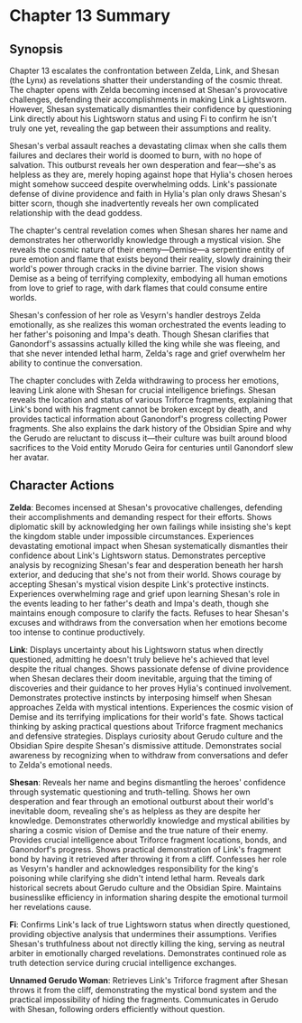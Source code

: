 # Chapter 13 Summary

## Synopsis

Chapter 13 escalates the confrontation between Zelda, Link, and Shesan (the Lynx) as revelations shatter their understanding of the cosmic threat. The chapter opens with Zelda becoming incensed at Shesan's provocative challenges, defending their accomplishments in making Link a Lightsworn. However, Shesan systematically dismantles their confidence by questioning Link directly about his Lightsworn status and using Fi to confirm he isn't truly one yet, revealing the gap between their assumptions and reality.

Shesan's verbal assault reaches a devastating climax when she calls them failures and declares their world is doomed to burn, with no hope of salvation. This outburst reveals her own desperation and fear—she's as helpless as they are, merely hoping against hope that Hylia's chosen heroes might somehow succeed despite overwhelming odds. Link's passionate defense of divine providence and faith in Hylia's plan only draws Shesan's bitter scorn, though she inadvertently reveals her own complicated relationship with the dead goddess.

The chapter's central revelation comes when Shesan shares her name and demonstrates her otherworldly knowledge through a mystical vision. She reveals the cosmic nature of their enemy—Demise—a serpentine entity of pure emotion and flame that exists beyond their reality, slowly draining their world's power through cracks in the divine barrier. The vision shows Demise as a being of terrifying complexity, embodying all human emotions from love to grief to rage, with dark flames that could consume entire worlds.

Shesan's confession of her role as Vesyrn's handler destroys Zelda emotionally, as she realizes this woman orchestrated the events leading to her father's poisoning and Impa's death. Though Shesan clarifies that Ganondorf's assassins actually killed the king while she was fleeing, and that she never intended lethal harm, Zelda's rage and grief overwhelm her ability to continue the conversation.

The chapter concludes with Zelda withdrawing to process her emotions, leaving Link alone with Shesan for crucial intelligence briefings. Shesan reveals the location and status of various Triforce fragments, explaining that Link's bond with his fragment cannot be broken except by death, and provides tactical information about Ganondorf's progress collecting Power fragments. She also explains the dark history of the Obsidian Spire and why the Gerudo are reluctant to discuss it—their culture was built around blood sacrifices to the Void entity Morudo Geira for centuries until Ganondorf slew her avatar.

## Character Actions

**Zelda**: Becomes incensed at Shesan's provocative challenges, defending their accomplishments and demanding respect for their efforts. Shows diplomatic skill by acknowledging her own failings while insisting she's kept the kingdom stable under impossible circumstances. Experiences devastating emotional impact when Shesan systematically dismantles their confidence about Link's Lightsworn status. Demonstrates perceptive analysis by recognizing Shesan's fear and desperation beneath her harsh exterior, and deducing that she's not from their world. Shows courage by accepting Shesan's mystical vision despite Link's protective instincts. Experiences overwhelming rage and grief upon learning Shesan's role in the events leading to her father's death and Impa's death, though she maintains enough composure to clarify the facts. Refuses to hear Shesan's excuses and withdraws from the conversation when her emotions become too intense to continue productively.

**Link**: Displays uncertainty about his Lightsworn status when directly questioned, admitting he doesn't truly believe he's achieved that level despite the ritual changes. Shows passionate defense of divine providence when Shesan declares their doom inevitable, arguing that the timing of discoveries and their guidance to her proves Hylia's continued involvement. Demonstrates protective instincts by interposing himself when Shesan approaches Zelda with mystical intentions. Experiences the cosmic vision of Demise and its terrifying implications for their world's fate. Shows tactical thinking by asking practical questions about Triforce fragment mechanics and defensive strategies. Displays curiosity about Gerudo culture and the Obsidian Spire despite Shesan's dismissive attitude. Demonstrates social awareness by recognizing when to withdraw from conversations and defer to Zelda's emotional needs.

**Shesan**: Reveals her name and begins dismantling the heroes' confidence through systematic questioning and truth-telling. Shows her own desperation and fear through an emotional outburst about their world's inevitable doom, revealing she's as helpless as they are despite her knowledge. Demonstrates otherworldly knowledge and mystical abilities by sharing a cosmic vision of Demise and the true nature of their enemy. Provides crucial intelligence about Triforce fragment locations, bonds, and Ganondorf's progress. Shows practical demonstration of Link's fragment bond by having it retrieved after throwing it from a cliff. Confesses her role as Vesyrn's handler and acknowledges responsibility for the king's poisoning while clarifying she didn't intend lethal harm. Reveals dark historical secrets about Gerudo culture and the Obsidian Spire. Maintains businesslike efficiency in information sharing despite the emotional turmoil her revelations cause.

**Fi**: Confirms Link's lack of true Lightsworn status when directly questioned, providing objective analysis that undermines their assumptions. Verifies Shesan's truthfulness about not directly killing the king, serving as neutral arbiter in emotionally charged revelations. Demonstrates continued role as truth detection service during crucial intelligence exchanges.

**Unnamed Gerudo Woman**: Retrieves Link's Triforce fragment after Shesan throws it from the cliff, demonstrating the mystical bond system and the practical impossibility of hiding the fragments. Communicates in Gerudo with Shesan, following orders efficiently without question.
